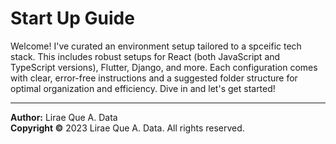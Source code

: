 # Start Up Guide

Welcome! I've curated an environment setup tailored to a spceific tech stack. This includes robust setups for React (both JavaScript and TypeScript versions), Flutter, Django, and more. Each configuration comes with clear, error-free instructions and a suggested folder structure for optimal organization and efficiency. Dive in and let's get started!

---

**Author:** Lirae Que A. Data  
**Copyright ©** 2023 Lirae Que A. Data. All rights reserved.
